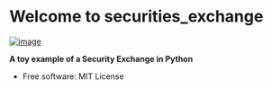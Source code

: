 # Welcome to securities_exchange


[![image](https://img.shields.io/pypi/v/securities_exchange.svg)](https://pypi.python.org/pypi/securities_exchange)


**A toy example of a Security Exchange in Python**

-   Free software: MIT License
